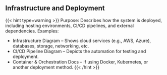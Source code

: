 ## Infrastructure and Deployment

{{< hint type=warning >}} Purpose: Describes how the system is deployed, including hosting environments, CI/CD pipelines, and external dependencies.
Examples:
- Infrastructure Diagram – Shows cloud services (e.g., AWS, Azure), databases, storage, networking, etc.
- CI/CD Pipeline Diagram – Depicts the automation for testing and deployment.
- Container & Orchestration Docs – If using Docker, Kubernetes, or another deployment method. {{< /hint >}}
